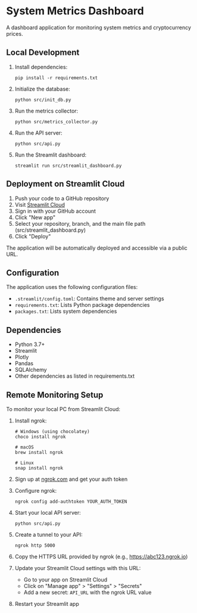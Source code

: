 # System Metrics Dashboard

A dashboard application for monitoring system metrics and cryptocurrency prices.

## Local Development

1. Install dependencies:
   ```
   pip install -r requirements.txt
   ```

2. Initialize the database:
   ```
   python src/init_db.py
   ```

3. Run the metrics collector:
   ```
   python src/metrics_collector.py
   ```

4. Run the API server:
   ```
   python src/api.py
   ```

5. Run the Streamlit dashboard:
   ```
   streamlit run src/streamlit_dashboard.py
   ```

## Deployment on Streamlit Cloud

1. Push your code to a GitHub repository
2. Visit [Streamlit Cloud](https://streamlit.io/cloud)
3. Sign in with your GitHub account
4. Click "New app"
5. Select your repository, branch, and the main file path (src/streamlit_dashboard.py)
6. Click "Deploy"

The application will be automatically deployed and accessible via a public URL.

## Configuration

The application uses the following configuration files:
- `.streamlit/config.toml`: Contains theme and server settings
- `requirements.txt`: Lists Python package dependencies
- `packages.txt`: Lists system dependencies

## Dependencies

- Python 3.7+
- Streamlit
- Plotly
- Pandas
- SQLAlchemy
- Other dependencies as listed in requirements.txt

## Remote Monitoring Setup

To monitor your local PC from Streamlit Cloud:

1. Install ngrok:
   ```
   # Windows (using chocolatey)
   choco install ngrok

   # macOS
   brew install ngrok

   # Linux
   snap install ngrok
   ```

2. Sign up at [ngrok.com](https://ngrok.com/) and get your auth token

3. Configure ngrok:
   ```
   ngrok config add-authtoken YOUR_AUTH_TOKEN
   ```

4. Start your local API server:
   ```
   python src/api.py
   ```

5. Create a tunnel to your API:
   ```
   ngrok http 5000
   ```

6. Copy the HTTPS URL provided by ngrok (e.g., https://abc123.ngrok.io)

7. Update your Streamlit Cloud settings with this URL:
   - Go to your app on Streamlit Cloud
   - Click on "Manage app" > "Settings" > "Secrets"
   - Add a new secret: `API_URL` with the ngrok URL value

8. Restart your Streamlit app